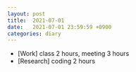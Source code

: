 ```yaml
---
layout: post
title:  2021-07-01
date:   2021-07-01 23:59:59 +0900
categories: diary
---
```


- [Work] class 2 hours, meeting 3 hours
- [Research] coding 2 hours
